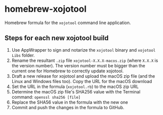 # homebrew-xojotool
Homebrew formula for the `xojotool` command line application.

## Steps for each new xojotool build
1. Use AppWrapper to sign and notarize the `xojotool` binary and `xojotool Libs` folder.
2. Rename the resultant `.zip` file `xojotool-X.X.X-macos.zip` (where `X.X.X` is the version number). The version number must be bigger than the current one for Homebrew to correctly update xojotool.
2. Draft a new release for xojotool and upload the macOS zip file (and the Linux and Windows files too). Copy the URL for the macOS download
3. Set the URL in the formula (`xojotool.rb`) to the macOS zip URL
4. Determine the macOS zip file's SHA256 value with the Terminal command: `openssl sha256 [file]`
5. Replace the SHA56 value in the formula with the new one
6. Commit and push the changes in the formula to GitHub.